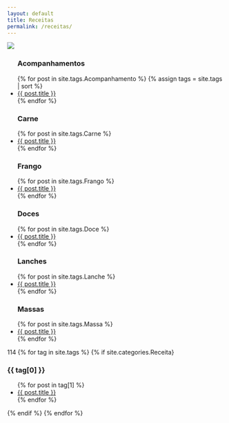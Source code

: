 ```yaml
---
layout: default
title: Receitas
permalink: /receitas/
---
```

<div id="home">

<img src="https://adsonbatista.github.io/images/posts/comida.png"> 

  <ul class="posts">
    <h3 class="orange">Acompanhamentos</h3>
    {% for post in site.tags.Acompanhamento %}
    {% assign tags = site.tags | sort %}
      <li><a href="{{ post.url }}">{{ post.title }}</a></li>
    {% endfor %}
  </ul>
<p></p>

<ul class="posts">
  <h3 class="orange">Carne</h3>
    {% for post in site.tags.Carne %}
      <li><a href="{{ post.url }}">{{ post.title }}</a></li>
    {% endfor %}
  </ul>
<p></p>

<ul class="posts">
  <h3 class="orange">Frango</h3>
    {% for post in site.tags.Frango %}
      <li><a href="{{ post.url }}">{{ post.title }}</a></li>
    {% endfor %}
  </ul>
<p></p>
    
  <ul class="posts">
  <h3 class="orange">Doces</h3>
    {% for post in site.tags.Doce %}
      <li><a href="{{ post.url }}">{{ post.title }}</a></li>
    {% endfor %}
  </ul>
<p></p>

  <ul class="posts">
      <h3 class="orange">Lanches</h3>
    {% for post in site.tags.Lanche %}
      <li><a href="{{ post.url }}">{{ post.title }}</a></li>
    {% endfor %}
  </ul>
<p></p>

  <ul class="posts">
      <h3 class="orange">Massas</h3>
    {% for post in site.tags.Massa %}
      <li><a href="{{ post.url }}">{{ post.title }}</a></li>
    {% endfor %}
  </ul>
<p></p>

114
{% for tag in site.tags %}
{% if site.categories.Receita}
  <h3>{{ tag[0] }}</h3>
  <ul>
    {% for post in tag[1] %}
      <li><a href="{{ post.url }}">{{ post.title }}</a></li>
    {% endfor %}
  </ul>
  {% endif %}
{% endfor %}


</div>